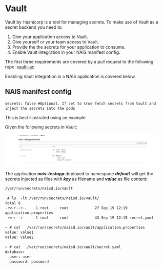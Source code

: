 Vault
=======

Vault by Hashicorp is a tool for managing secrets. 
To make use of Vault as a secret backend you need to:

1. Give your application access to Vault.
2. Give yourself or your team access to Vault.
3. Provide the the secrets for your application to consume.
4. Enable Vault integration in your NAIS manifest config. 

The first three requirements are covered by a pull request to the following repo: [vault-iac](https://github.com/navikt/vault-iac/tree/master/terraform)

Enabling Vault integration in a NAIS application is covered below.

## NAIS manifest config

```
secrets: false #Optional. If set to true fetch secrets from Vault and inject the secrets into the pods
```

This is best illustrated using an example

Given the following secrets in Vault:

![example](_media/vault.jpg)

The application ***nais-testapp*** deployed to namespace ***default*** will get the secrets
injected as files with ***key*** as filename and ***value*** as file content:

```
/var/run/secrets/naisd.io/vault

 # ls  -lt /var/run/secrets/naisd.io/vault/
total 8
-rw-r--r--    1 root     root            27 Sep 19 12:19 application.properties
-rw-r--r--    1 root     root            43 Sep 19 12:19 secret.yaml

~ # cat   /var/run/secrets/naisd.io/vault/application.properties 
value: value1
value: value2

~ # cat   /var/run/secrets/naisd.io/vault/secret.yaml 
database:
  user: user
  password: password

```




